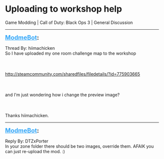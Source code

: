 # Uploading to workshop help
Game Modding | Call of Duty: Black Ops 3 | General Discussion

---
<strong style="font-size: 1.4em;"><span style="text-decoration: underline;text-decoration-color: #34a7f9;"><span style="color:#34a7f9;">ModmeBot</span></span>:</strong>

<p>Thread By: hiimachicken<br />So I have uploaded my one room challenge map to the workshop <br /><br /><br /><br /><a href="http://steamcommunity.com/sharedfiles/filedetails/?id=775903665">http://steamcommunity.com/sharedfiles/filedetails/?id=775903665</a><br /><br /><br /><br />and I&#39;m just wondering how i change the preview image?<br /><br /><br /><br />Thanks hiimachicken.</p>

---
<strong style="font-size: 1.4em;"><span style="text-decoration: underline;text-decoration-color: #34a7f9;"><span style="color:#34a7f9;">ModmeBot</span></span>:</strong>

<p>Reply By: DTZxPorter<br />In your zone folder there should be two images, override them. AFAIK you can just re-upload the mod. :)</p>
